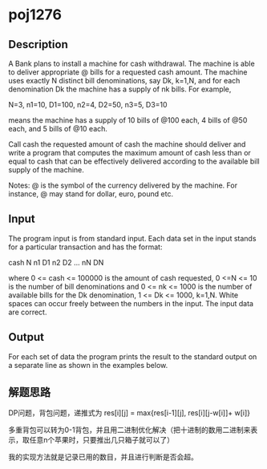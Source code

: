 # poj1276

## Description

A Bank plans to install a machine for cash withdrawal. The machine is able to deliver appropriate @ bills for a requested cash amount. The machine uses exactly N distinct bill denominations, say Dk, k=1,N, and for each denomination Dk the machine has a supply of nk bills. For example,

N=3, n1=10, D1=100, n2=4, D2=50, n3=5, D3=10

means the machine has a supply of 10 bills of @100 each, 4 bills of @50 each, and 5 bills of @10 each.

Call cash the requested amount of cash the machine should deliver and write a program that computes the maximum amount of cash less than or equal to cash that can be effectively delivered according to the available bill supply of the machine.

Notes:
@ is the symbol of the currency delivered by the machine. For instance, @ may stand for dollar, euro, pound etc.
## Input

The program input is from standard input. Each data set in the input stands for a particular transaction and has the format:

cash N n1 D1 n2 D2 ... nN DN

where 0 <= cash <= 100000 is the amount of cash requested, 0 <=N <= 10 is the number of bill denominations and 0 <= nk <= 1000 is the number of available bills for the Dk denomination, 1 <= Dk <= 1000, k=1,N. White spaces can occur freely between the numbers in the input. The input data are correct.
## Output

For each set of data the program prints the result to the standard output on a separate line as shown in the examples below.

## 解题思路

DP问题，背包问题，递推式为
res[i][j] = max{res[i-1][j], res[i][j-w[i]]+ w[i]}

多重背包可以转为0-1背包，并且用二进制优化解决（把十进制的数用二进制来表示，取任意n个苹果时，只要推出几只箱子就可以了）

我的实现方法就是记录已用的数目，并且进行判断是否会超。